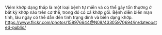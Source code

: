 Viêm khớp dạng thấp là một loại bệnh tự miễn và có thể gây tổn thương ở bất kỳ khớp nào trên cơ thể, trong đó có cả khớp gối. Bệnh diễn biến mạn tính, lâu ngày có thể dẫn đến tình trạng dính và biến dạng khớp.
https://www.flickr.com/photos/158976644@N08/43305970694/in/dateposted-public/
